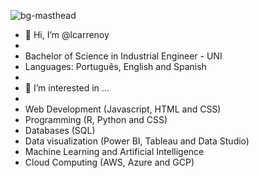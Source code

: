 ![bg-masthead](https://github.com/lcarrenoy/lcarrenoy/assets/166766154/6685c273-05dc-4dab-9268-db07d81e43a9)


- 👋 Hi, I’m @lcarrenoy
 - 
 -  Bachelor of Science in Industrial Engineer - UNI
 -  Languages: Português, English and Spanish
 -
- 👀 I’m interested in ...
 -   
 -  Web Development (Javascript, HTML and CSS)
 -  Programming (R, Python and CSS)
 -  Databases (SQL)
 -  Data visualization (Power BI, Tableau and Data Studio)
 -  Machine Learning and Artificial Intelligence
 -  Cloud Computing (AWS, Azure and GCP)

